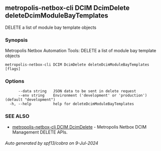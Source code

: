 ## metropolis-netbox-cli DCIM DcimDelete deleteDcimModuleBayTemplates

DELETE a list of module bay template objects

### Synopsis


Metropolis Netbox Automation Tools:
  DELETE a list of module bay template objects

```
metropolis-netbox-cli DCIM DcimDelete deleteDcimModuleBayTemplates [flags]
```

### Options

```
      --data string   JSON data to be sent in delete request
      --env string    Environment ('development' or 'production') (default "development")
  -h, --help          help for deleteDcimModuleBayTemplates
```

### SEE ALSO

* [metropolis-netbox-cli DCIM DcimDelete]()	 - Metropolis Netbox DCIM Management DELETE APIs.

###### Auto generated by spf13/cobra on 9-Jul-2024

